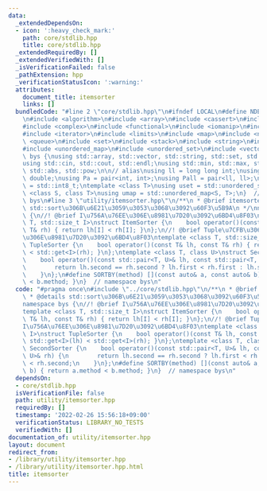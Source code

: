 ```yaml
---
data:
  _extendedDependsOn:
  - icon: ':heavy_check_mark:'
    path: core/stdlib.hpp
    title: core/stdlib.hpp
  _extendedRequiredBy: []
  _extendedVerifiedWith: []
  _isVerificationFailed: false
  _pathExtension: hpp
  _verificationStatusIcon: ':warning:'
  attributes:
    document_title: itemsorter
    links: []
  bundledCode: "#line 2 \"core/stdlib.hpp\"\n#ifndef LOCAL\n#define NDEBUG\n#endif\n\
    \n#include <algorithm>\n#include <array>\n#include <cassert>\n#include <cmath>\n\
    #include <complex>\n#include <functional>\n#include <iomanip>\n#include <iostream>\n\
    #include <iterator>\n#include <limits>\n#include <map>\n#include <numeric>\n#include\
    \ <queue>\n#include <set>\n#include <stack>\n#include <string>\n#include <type_traits>\n\
    #include <unordered_map>\n#include <unordered_set>\n#include <vector>\n\nnamespace\
    \ bys {\nusing std::array, std::vector, std::string, std::set, std::map, std::pair;\n\
    using std::cin, std::cout, std::endl;\nusing std::min, std::max, std::sort, std::reverse,\
    \ std::abs, std::pow;\n\n// alias\nusing ll = long long int;\nusing ld = long\
    \ double;\nusing Pa = pair<int, int>;\nusing Pall = pair<ll, ll>;\nusing ibool\
    \ = std::int8_t;\ntemplate <class T>\nusing uset = std::unordered_set<T>;\ntemplate\
    \ <class S, class T>\nusing umap = std::unordered_map<S, T>;\n}  // namespace\
    \ bys\n#line 3 \"utility/itemsorter.hpp\"\n/**\n * @brief itemsorter\n * @details\
    \ std::sort\u306B\u6E21\u3059\u3053\u3068\u3092\u60F3\u5B9A\n */\nnamespace bys\
    \ {\n//! @brief I\u756A\u76EE\u306E\u8981\u7D20\u3092\u6BD4\u8F03\ntemplate <class\
    \ T, std::size_t I>\nstruct ItemSorter {\n    bool operator()(const T& lh, const\
    \ T& rh) { return lh[I] < rh[I]; }\n};\n//! @brief Tuple\u7CFB\u306EI\u756A\u76EE\
    \u306E\u8981\u7D20\u3092\u6BD4\u8F03\ntemplate <class T, std::size_t I>\nstruct\
    \ TupleSorter {\n    bool operator()(const T& lh, const T& rh) { return std::get<I>(lh)\
    \ < std::get<I>(rh); }\n};\ntemplate <class T, class U>\nstruct SecondSorter {\n\
    \    bool operator()(const std::pair<T, U>& lh, const std::pair<T, U>& rh) {\n\
    \        return lh.second == rh.second ? lh.first < rh.first : lh.second < rh.second;\n\
    \    }\n};\n#define SORTBY(method) [](const auto& a, const auto& b) { return a.method\
    \ < b.method; }\n}  // namespace bys\n"
  code: "#pragma once\n#include \"../core/stdlib.hpp\"\n/**\n * @brief itemsorter\n\
    \ * @details std::sort\u306B\u6E21\u3059\u3053\u3068\u3092\u60F3\u5B9A\n */\n\
    namespace bys {\n//! @brief I\u756A\u76EE\u306E\u8981\u7D20\u3092\u6BD4\u8F03\n\
    template <class T, std::size_t I>\nstruct ItemSorter {\n    bool operator()(const\
    \ T& lh, const T& rh) { return lh[I] < rh[I]; }\n};\n//! @brief Tuple\u7CFB\u306E\
    I\u756A\u76EE\u306E\u8981\u7D20\u3092\u6BD4\u8F03\ntemplate <class T, std::size_t\
    \ I>\nstruct TupleSorter {\n    bool operator()(const T& lh, const T& rh) { return\
    \ std::get<I>(lh) < std::get<I>(rh); }\n};\ntemplate <class T, class U>\nstruct\
    \ SecondSorter {\n    bool operator()(const std::pair<T, U>& lh, const std::pair<T,\
    \ U>& rh) {\n        return lh.second == rh.second ? lh.first < rh.first : lh.second\
    \ < rh.second;\n    }\n};\n#define SORTBY(method) [](const auto& a, const auto&\
    \ b) { return a.method < b.method; }\n}  // namespace bys\n"
  dependsOn:
  - core/stdlib.hpp
  isVerificationFile: false
  path: utility/itemsorter.hpp
  requiredBy: []
  timestamp: '2022-02-26 15:56:18+09:00'
  verificationStatus: LIBRARY_NO_TESTS
  verifiedWith: []
documentation_of: utility/itemsorter.hpp
layout: document
redirect_from:
- /library/utility/itemsorter.hpp
- /library/utility/itemsorter.hpp.html
title: itemsorter
---
```

